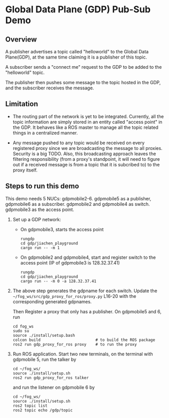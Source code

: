 # Global Data Plane (GDP) Pub-Sub Demo 

## Overview
A publisher advertises a topic called "helloworld" to the Global Data Plane(GDP), at the same time claiming it is a publisher of this topic. 

A subscriber sends a "connect me" request to the GDP to be added to the "helloworld" topic. 

The publisher then pushes some message to the topic hosted in the GDP, and the subscriber receives the message.

## Limitation
- The routing part of the network is yet to be integrated. Currently, all the topic information are simply stored in an entity called "access point" in the GDP. It behaves like a ROS master to manage all the topic related things in a centralized manner.

- Any message pushed to any topic would be received on every registered proxy since we are broadcasting the message to all proxies. Security is a big TODO. Also, this broadcasting approach leaves the filtering responsibility (from a proxy's standpoint, it will need to figure out if a received message is from a topic that it is subcribed to) to the proxy itself.

## Steps to run this demo
This demo needs 5 NUCs: gdpmobile2-6. gdpmobile5 as a publisher, gdpmobile6 as a subscriber. gdpmobile2 and gdpmobile4 as switch. gdpmobile3 as the access point.

1. Set up a GDP network: 
    - On gdpmobile3, starts the access point
        ```
        rungdp
        cd gdp/jiachen_playground
        cargo run -- -m 1
        ```
    - On gdpmobile2 and gdpmobile4, start and register switch to the access point (IP of gdpmobile3 is 128.32.37.41)
        ```
        rungdp
        cd gdp/jiachen_playground
        cargo run -- -m 0 -a 128.32.37.41
        ```
2. The above step generates the gdpname for each switch. Update the `~/fog_ws/src/gdp_proxy_for_ros/proxy.py` L16-20 with the corresponding generated gdpnames. 

    Then Register a proxy that only has a publisher. On gdpmobile5 and 6, run
    ```
    cd fog_ws
    sudo su
    source ./install/setup.bash
    colcon build                        # to build the ROS package 
    ros2 run gdp_proxy_for_ros proxy    # to run the proxy
    ```
    
3. Run ROS application. Start two new terminals, on the terminal with gdpmobile 5, run the talker by
    ```
    cd ~/fog_ws/
    source ./install/setup.sh
    ros2 run gdp_proxy_for_ros talker
    ```
    
    and run the listener on gdpmobile 6 by
    ```
    cd ~/fog_ws/
    source ./install/setup.sh
    ros2 topic list
    ros2 topic echo /gdp/topic
    ```
    


